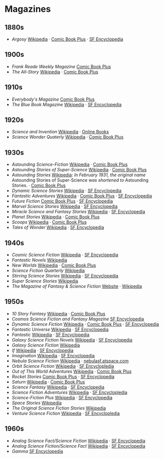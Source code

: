 # Magazines

## 1880s

- _Argosy_ [Wikipedia](https://en.wikipedia.org/wiki/Argosy_(magazine)) · [Comic Book Plus](https://comicbookplus.com/?cid=2501) · [SF Encyclopedia](http://sf-encyclopedia.com/entry/argosy_the)

## 1900s

- _Frank Reade Weekly Magazine_ [Comic Book Plus](https://comicbookplus.com/?cid=3428)
- _The All-Story_ [Wikipedia](https://en.wikipedia.org/wiki/Argosy_(magazine)#The_All-Story) · [Comic Book Plus](https://comicbookplus.com/?cid=2314)

## 1910s

- _Everybody's Magazine_ [Comic Book Plus](https://comicbookplus.com/?dlid=37173)
- _The Blue Book Magazine_ [Wikipedia](https://en.wikipedia.org/wiki/Blue_Book_(magazine)) · [SF Encyclopedia](http://www.sf-encyclopedia.com/entry/blue_book_magazine_the)

## 1920s

- _Science and Invention_ [Wikipedia](https://en.wikipedia.org/wiki/Electrical_Experimenter) · [Online Books](https://onlinebooks.library.upenn.edu/webbin/serial?id=scienceinvention)
- _Science Wonder Quaterly_ [Wikipedia](https://en.wikipedia.org/wiki/Wonder_Stories) · [Comic Book Plus](https://comicbookplus.com/?cid=2609)

## 1930s

- _Astounding Science-Fiction_ [Wikipedia](https://en.wikipedia.org/wiki/Analog_Science_Fiction_and_Fact) · [Comic Book Plus](https://comicbookplus.com/?cid=3346)
- _Astounding Stories of Super-Science_ [Wikipedia](https://en.wikipedia.org/wiki/Analog_Science_Fiction_and_Fact) · [Comic Book Plus](https://comicbookplus.com/?cid=3346)
- _Astounding Stories_ [Wikipedia](https://en.wikipedia.org/wiki/Analog_Science_Fiction_and_Fact): _In February 1931, the original name_ Astounding Stories of Super-Science _was shortened to_ Astounding Stories. · [Comic Book Plus](https://comicbookplus.com/?cid=3346)  
- _Dynamic Science Stories_ [Wikipedia](https://en.wikipedia.org/wiki/Dynamic_Science_Stories) · [SF Encyclopedia](http://www.sf-encyclopedia.com/entry/dynamic_science_stories)
- _Fantastic Adventures_ [Wikipedia](https://en.wikipedia.org/wiki/Fantastic_Adventures) · [Comic Book Plus](https://comicbookplus.com/?cid=2454) · [SF Encyclopedia](http://www.sf-encyclopedia.com/entry/fantastic_adventures)
- _Future Fiction_ [Comic Book Plus](https://comicbookplus.com/?dlid=32196) · [SF Encyclopedia](http://www.sf-encyclopedia.com/entry/future_fiction)
- _Marvel Science Stories_ [Wikipedia](https://en.wikipedia.org/wiki/Marvel_Science_Stories) · [SF Encyclopedia](http://www.sf-encyclopedia.com/entry/marvel_science_stories)
- _Miracle Science and Fantasy Stories_ [Wikipedia](https://en.wikipedia.org/wiki/Miracle_Science_and_Fantasy_Stories) · [SF Encyclopedia](http://sf-encyclopedia.com/entry/miracle_science_and_fantasy_stories)
- _Planet Stories_ [Wikipedia](https://en.wikipedia.org/wiki/Planet_Stories) · [Comic Book Plus](https://comicbookscplus.com/?cid=2665)
- _Scoops_ [Wikipedia](https://en.wikipedia.org/wiki/Scoops_(magazine)) · [Comic Book Plus](https://comicbookplus.com/?cid=2460)
- _Tales of Wonder_ [Wikipedia](https://en.wikipedia.org/wiki/Tales_of_Wonder_(magazine)) · [SF Encyclopedia](http://sf-encyclopedia.com/entry/tales_of_wonder)

## 1940s

- _Cosmic Science Fiction_ [Wikipedia](https://en.wikipedia.org/wiki/Cosmic_Stories_and_Stirring_Science_Stories) · [SF Encyclopedia](http://www.sf-encyclopedia.com/entry/cosmic_stories)
- _Fantastic Novels_ [Wikipedia](https://en.wikipedia.org/wiki/Fantastic_Novels)
- _New Worlds_ [Wikipedia](https://en.wikipedia.org/wiki/New_Worlds_(magazine)) · [Comic Book Plus](https://comicbookplus.com/?cid=2565)
- _Science Fiction Quarterly_ [Wikipedia](https://en.wikipedia.org/wiki/Science_Fiction_Quarterly)
- _Stirring Science Stories_ [Wikipedia](https://en.wikipedia.org/wiki/Cosmic_Stories_and_Stirring_Science_Stories) · [SF Encyclopedia](http://www.sf-encyclopedia.com/entry/stirring_science_stories)
- _Super Science Stories_ [Wikipedia](https://en.wikipedia.org/wiki/Super_Science_Stories)
- _The Magazine of Fantasy & Science Fiction_ [Website](https://www.sfsite.com/fsf/) · [Wikipedia](https://en.wikipedia.org/wiki/The_Magazine_of_Fantasy_%26_Science_Fiction)

## 1950s

- _10 Story Fantasy_ [Wikipedia](https://en.wikipedia.org/wiki/10_Story_Fantasy) · [Comic Book Plus](https://comicbookplus.com/?dlid=71628)
- _Cosmos Science Fiction and Fantasy Magazine_ [SF Encyclopedia](http://www.sf-encyclopedia.com/entry/cosmos_science_fiction_and_fantasy_magazine)
- _Dynamic Science Fiction_ [Wikipedia](https://en.wikipedia.org/wiki/Dynamic_Science_Fiction) · [Comic Book Plus](https://comicbookplus.com/?cid=3441) · [SF Encyclopedia](http://www.sf-encyclopedia.com/entry/dynamic_science_fiction)
- _Fantastic Universe_ [Wikipedia](https://en.wikipedia.org/wiki/Fantastic_Universe) · [SF Encyclopedia](http://www.sf-encyclopedia.com/entry/fantastic_universe)
- _Fantastic_ [Wikipedia](https://en.wikipedia.org/wiki/Fantastic_(magazine)) · [SF Encyclopedia](http://www.sf-encyclopedia.com/entry/fantastic)
- _Galaxy Science Fiction Novels_ [Wikipedia](https://en.wikipedia.org/wiki/Galaxy_Science_Fiction_Novels) · [SF Encyclopedia](http://www.sf-encyclopedia.com/entry/galaxy_science_fiction_novels)
- _Galaxy Science Fiction_ [Wikipedia](https://en.wikipedia.org/wiki/Galaxy_Science_Fiction)
- _If_ [Wikipedia](https://en.wikipedia.org/wiki/If_(magazine)) · [SF Encyclopedia](http://sf-encyclopedia.com/entry/if)
- _Imagination_ [Wikipedia](https://en.wikipedia.org/wiki/Imagination_(magazine)) · [SF Encyclopedia](http://www.sf-encyclopedia.com/entry/imagination)
- _Nebula Science Fiction_ [Wikipedia](https://en.wikipedia.org/wiki/Nebula_Science_Fiction) · [nebulasf.atspace.com](http://nebulasf.atspace.com)
- _Orbit Science Fiction_ [Wikipedia](https://en.wikipedia.org/wiki/Orbit_Science_Fiction) · [SF Encyclopledia](http://www.sf-encyclopedia.com/entry/orbit_science_fiction)  
- _Out of This World Adventures_ [Wikipedia](https://en.wikipedia.org/wiki/Out_of_This_World_Adventures) · [Comic Book Plus](https://comicbookplus.com/?cid=956)
- _Rocket Stories_ [Comic Book Plus](https://comicbookplus.com/?cid=2622) · [SF Encyclopedia](http://www.sf-encyclopedia.com/entry/rocket_stories)
- _Saturn_ [Wikipedia](https://en.wikipedia.org/wiki/Saturn_(magazine)) · [Comic Book Plus](https://comicbookplus.com/?cid=2573)
- _Science Fantasy_ [Wikipedia](https://en.wikipedia.org/wiki/Science_Fantasy_(magazine)) · [SF Encyclopedia](http://www.sf-encyclopedia.com/entry/science_fantasy_magazine)
- _Science Fiction Adventures_ [Wikipedia](https://en.wikipedia.org/wiki/Science_Fiction_Adventures_(1952_magazine)) · [SF Encyclopledia](http://www.sf-encyclopedia.com/entry/science_fiction_adventures)
- _Science-Fiction Plus_ [Wikipedia](https://en.wikipedia.org/wiki/Science-Fiction_Plus) · [SF Encyclopedia](http://www.sf-encyclopedia.com/entry/science-fiction_plus)
- _Space Stories_ [Wikipedia](https://en.wikipedia.org/wiki/Space_Stories)
- _The Original Science Fiction Stories_ [Wikipedia](https://en.wikipedia.org/wiki/Future_Science_Fiction_and_Science_Fiction_Stories)
- _Venture Science Fiction_ [Wikipedia](https://en.wikipedia.org/wiki/Venture_Science_Fiction) · [SF Encyclopledia](http://www.sf-encyclopedia.com/entry/venture_science_fiction)

## 1960s

- _Analog Science Fact/Science Fiction_ [Wikipedia](https://en.wikipedia.org/wiki/Analog_Science_Fiction_and_Fact) · [SF Encyclopedia](http://www.sf-encyclopedia.com/entry/analog)
- _Analog Science Fiction/Science Fact_ [Wikipedia](https://en.wikipedia.org/wiki/Analog_Science_Fiction_and_Fact) · [SF Encyclopedia](http://www.sf-encyclopedia.com/entry/analog)
- _Gamma_ [SF Encyclopedia](http://www.sf-encyclopedia.com/entry/gamma)

